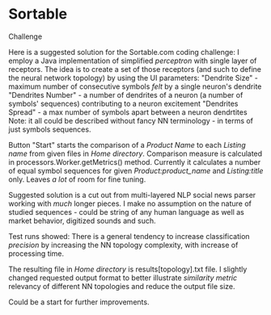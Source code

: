 # Sortable
Challenge

Here is a suggested solution for the Sortable.com coding challenge:
I employ a Java implementation of simplified *perceptron* with single layer of receptors.
The idea is to create a set of those receptors (and such to define the neural network topology) 
by using the UI parameters: 
"Dendrite Size" - maximum number of consecutive symbols *felt* by a single neuron's dendrite
"Dendrites Number" - a number of dendrites of a neuron (a number of symbols' sequences) contributing to a neuron excitement
"Dendrites Spread" - a max number of symbols apart between a neuron dendrtites
Note: it all could be described without fancy NN terminology - in terms of just symbols sequences.

Button "Start" starts the comparison of a *Product Name* to each *Listing name* from given files in *Home directory*.
Comparison measure is calculated in processors.Worker.getMetrics() method.
Currently it calculates a number of equal symbol sequences for given *Product:product_name* and *Listing:title* only.
Leaves *a lot* of room for fine tuning.

Suggested solution is a cut out from multi-layered NLP social news parser working with *much* longer pieces. 
I make no assumption on the nature of studied sequences - could be string of any human language as well as
market behavior, digitized sounds and such.

Test runs showed:
There is a general tendency to increase classification *precision* by increasing the NN topology complexity, with
increase of processing time.

The resulting file in *Home directory* is results[topology].txt file. I slightly changed requested output format to
better illustrate *similarity metric*  relevancy of different NN topologies and reduce the output file size.

Could be a start for further improvements.
